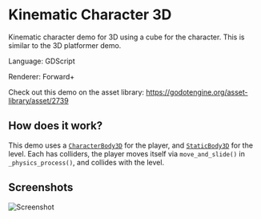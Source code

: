 # Kinematic Character 3D

Kinematic character demo for 3D using a cube for the character.
This is similar to the 3D platformer demo.

Language: GDScript

Renderer: Forward+

Check out this demo on the asset library: https://godotengine.org/asset-library/asset/2739

## How does it work?

This demo uses a [`CharacterBody3D`](https://docs.godotengine.org/en/latest/classes/class_characterbody3d.html)
for the player, and [`StaticBody3D`](https://docs.godotengine.org/en/latest/classes/class_staticbody3d.html)
for the level. Each has colliders, the player moves itself via
`move_and_slide()` in `_physics_process()`, and collides with the level.

## Screenshots

![Screenshot](screenshots/kinematic_character.webp)
